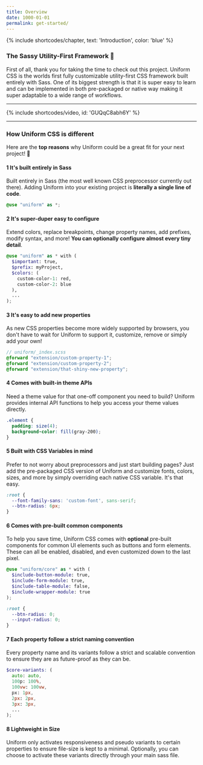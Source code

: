 ```yaml
---
title: Overview
date: 1000-01-01
permalink: get-started/
---
```


{% include shortcodes/chapter, text: 'Introduction', color: 'blue' %}

### The Sassy Utility-First Framework  🎉

First of all, thank you for taking the time to check out this project. Uniform CSS is the worlds first fully customizable utility-first CSS framework built entirely with Sass. One of its biggest strength is that it is super easy to learn and can be implemented in both pre-packaged or native way making it super adaptable to a wide range of workflows.

---

{% include shortcodes/video, id: 'GUQqC8abh6Y' %}

---

### How Uniform CSS is different

Here are the **top reasons** why Uniform could be a great fit for your next project! 🚀

<div class="mb-10"></div>

<h4><span class="w-6 h-6 mr-2 inline-flex align-items-center justify-content-center font-sm font-700 leading-none bg-blue-500 color-white radius-round">1</span> It's built entirely in Sass</h4>

Built entirely in Sass (the most well known CSS preprocessor currently out there). Adding Uniform into your existing project is **literally a single line of code**.

```scss
@use "uniform" as *;
```

<div class="mb-10"></div>

<h4><span class="w-6 h-6 mr-2 inline-flex align-items-center justify-content-center font-sm font-600 leading-none bg-blue-500 leading-1 color-white radius-round">2</span> It's super-duper easy to configure</h4>

Extend colors, replace breakpoints, change property names, add prefixes, modify syntax, and more! **You can optionally configure almost every tiny detail**.

```scss
@use "uniform" as * with (
  $important: true,
  $prefix: myProject,
  $colors: (
    custom-color-1: red,
    custom-color-2: blue
  ),
  ...
);
```

<div class="mb-10"></div>

<h4><span class="w-6 h-6 mr-2 inline-flex align-items-center justify-content-center font-sm font-600 leading-none bg-blue-500 leading-1 color-white radius-round">3</span> It's easy to add new properties</h4>

As new CSS properties become more widely supported by browsers, you don't have to wait for Uniform to support it, customize, remove or simply add your own!

```scss
// uniform/_index.scss
@forward "extension/custom-property-1";
@forward "extension/custom-property-2";
@forward "extension/that-shiny-new-property";
```

<div class="mb-10"></div>

<h4><span class="w-6 h-6 mr-2 inline-flex align-items-center justify-content-center font-sm font-600 leading-none bg-blue-500 leading-1 color-white radius-round">4</span> Comes with built-in theme APIs</h4>

Need a theme value for that one-off component you need to build? Uniform provides internal API functions to help you access your theme values directly.

```scss
.element {
  padding: size(4);
  background-color: fill(gray-200);
}
```

<div class="mb-10"></div>

<h4><span class="w-6 h-6 mr-2 inline-flex align-items-center justify-content-center font-sm font-600 leading-none bg-blue-500 leading-1 color-white radius-round">5</span> Built with CSS Variables in mind</h4>

Prefer to not worry about preprocessors and just start building pages? Just add the pre-packaged CSS version of Uniform and customize fonts, colors, sizes, and more by simply overriding each native CSS variable. It's that easy.

```css
:root {
  --font-family-sans: 'custom-font', sans-serif;
  --btn-radius: 6px;
}
```

<div class="mb-10"></div>

<h4><span class="w-6 h-6 mr-2 inline-flex align-items-center justify-content-center font-sm font-600 leading-none bg-blue-500 leading-1 color-white radius-round">6</span> Comes with pre-built common components</h4>

To help you save time, Uniform CSS comes with **optional** pre-built components for common UI elements such as buttons and form elements. These can all be enabled, disabled, and even customized down to the last pixel.

```scss
@use "uniform/core" as * with (
  $include-button-module: true,
  $include-form-module: true,
  $include-table-module: false,
  $include-wrapper-module: true
);

:root {
  --btn-radius: 0;
  --input-radius: 0;
}
```

<div class="mb-10"></div>

<h4><span class="w-6 h-6 mr-2 inline-flex align-items-center justify-content-center font-sm font-600 leading-none bg-blue-500 leading-1 color-white radius-round">7</span> Each property follow a strict naming convention</h4>

Every property name and its variants follow a strict and scalable convention to ensure they are as future-proof as they can be.

```scss
$core-variants: (
  auto: auto,
  100p: 100%,
  100vw: 100vw,
  px: 1px,
  2px: 2px,
  3px: 3px,
  ...
);
```

<div class="mb-10"></div>

<h4><span class="w-6 h-6 mr-2 inline-flex align-items-center justify-content-center font-sm font-600 leading-none bg-blue-500 leading-1 color-white radius-round">8</span> Lightweight in Size</h4>

Uniform only activates responsiveness and pseudo variants to certain properties to ensure file-size is kept to a minimal. Optionally, you can choose to activate these variants directly through your main sass file.